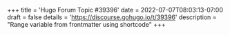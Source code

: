 +++
title = 'Hugo Forum Topic #39396'
date = 2022-07-07T08:03:13-07:00
draft = false
details = 'https://discourse.gohugo.io/t/39396'
description = "Range variable from frontmatter using shortcode"
+++
